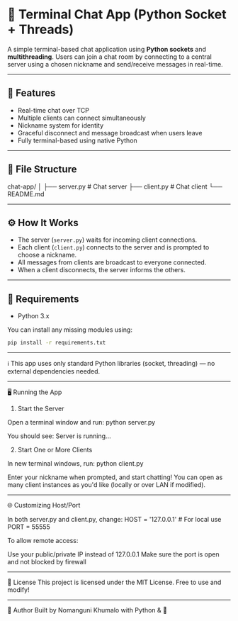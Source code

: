 # 💬 Terminal Chat App (Python Socket + Threads)

A simple terminal-based chat application using **Python sockets** and **multithreading**. Users can join a chat room by connecting to a central server using a chosen nickname and send/receive messages in real-time.

---

## 🚀 Features

- Real-time chat over TCP
- Multiple clients can connect simultaneously
- Nickname system for identity
- Graceful disconnect and message broadcast when users leave
- Fully terminal-based using native Python

---

## 📁 File Structure

chat-app/
│
├── server.py # Chat server
├── client.py # Chat client
└── README.md


---

## ⚙️ How It Works

- The server (`server.py`) waits for incoming client connections.
- Each client (`client.py`) connects to the server and is prompted to choose a nickname.
- All messages from clients are broadcast to everyone connected.
- When a client disconnects, the server informs the others.

---

## 🧠 Requirements

- Python 3.x

You can install any missing modules using:

```bash
pip install -r requirements.txt
```
---

ℹ️ This app uses only standard Python libraries (socket, threading) — no external dependencies needed.

---

🖥️ Running the App
1. Start the Server

Open a terminal window and run:
python server.py

You should see:
Server is running...

2. Start One or More Clients

In new terminal windows, run:
python client.py

Enter your nickname when prompted, and start chatting!
You can open as many client instances as you'd like (locally or over LAN if modified).

---

🌐 Customizing Host/Port

In both server.py and client.py, change:
HOST = '127.0.0.1'  # For local use
PORT = 55555

To allow remote access:

Use your public/private IP instead of 127.0.0.1
Make sure the port is open and not blocked by firewall

---

📄 License
This project is licensed under the MIT License. Free to use and modify!

---

🙋 Author
Built by Nomanguni Khumalo with Python & 💬
